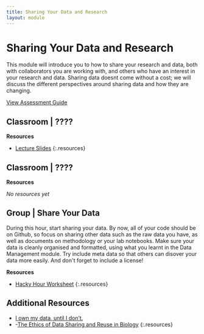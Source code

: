 ```yaml
---
title: Sharing Your Data and Research
layout: module
---
```



# Sharing Your Data and Research

This module will introduce you to how to share your research and data, both with collaborators you are working with, and others who have an interest in your research and data. Sharing data doesnt come without a cost; we will discuss the different perspectives around sharing data and how they are changing.  

[View Assessment Guide](assessment.html)




## Classroom | ????




**Resources**

- [Lecture Slides](http://linkhere.com)
{:.resources}



## Classroom | ????


**Resources**

_No resources yet_




## Group | Share Your Data

During this hour, start sharing your data. By now, all of your code should be on Github, so focus on sharing other data such as the raw data you have, as well as documents on methodology or your lab notebooks. Make sure your data is cleanly organised and formatted, using what you learnt in the Data Management module. Try include meta data so that others can disover your data more easily. And don't forget to include a license!
 


**Resources**

- [Hacky Hour Worksheet](hacky-hour-worksheet.html)
{:.resources}









## Additional Resources

- [I own my data, until I don’t.](https://smallpondscience.com/2014/03/03/i-own-my-data-until-i-dont/) 
- -[The Ethics of Data Sharing and Reuse in Biology](https://www.dataone.org/sites/all/documents/DukePorter2013.pdf)
{:.resources}
